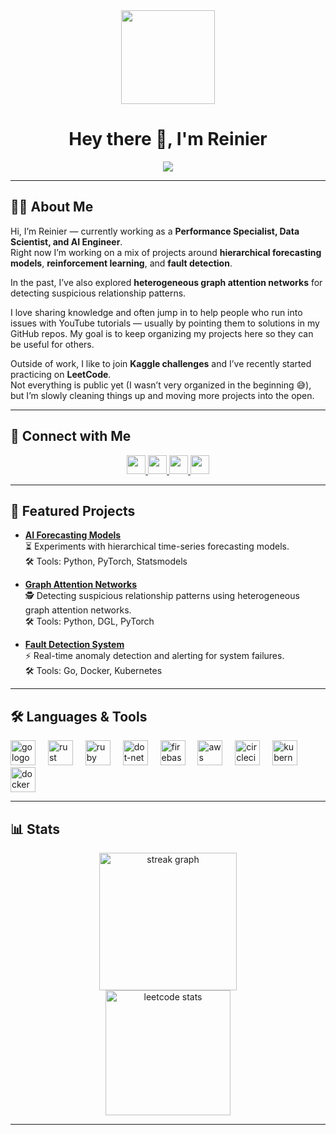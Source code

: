 <div align="center">
  <img height="150" src="https://media.giphy.com/media/M9gbBd9nbDrOTu1Mqx/giphy.gif" />
  <h1>Hey there 👋, I'm Reinier</h1>
  <img src="https://visitor-badge.laobi.icu/badge?page_id=Rkrijn.Rkrijn&" />
</div>

---

## 👩‍💻 About Me  

Hi, I’m Reinier — currently working as a **Performance Specialist, Data Scientist, and AI Engineer**.  
Right now I’m working on a mix of projects around **hierarchical forecasting models**, **reinforcement learning**, and **fault detection**.  

In the past, I’ve also explored **heterogeneous graph attention networks** for detecting suspicious relationship patterns.  

I love sharing knowledge and often jump in to help people who run into issues with YouTube tutorials — usually by pointing them to solutions in my GitHub repos. My goal is to keep organizing my projects here so they can be useful for others.  

Outside of work, I like to join **Kaggle challenges** and I’ve recently started practicing on **LeetCode**.  
Not everything is public yet (I wasn’t very organized in the beginning 😅), but I’m slowly cleaning things up and moving more projects into the open.  

---

## 🔗 Connect with Me  

<div align="center">
  <a href="https://www.linkedin.com/in/reinierkrijnen">
    <img src="https://img.shields.io/badge/LinkedIn-0077B5?style=for-the-badge&logo=linkedin&logoColor=white" height="30" />
  </a>
  <a href="https://www.youtube.com/@reinier.bz2hs">
    <img src="https://img.shields.io/badge/YouTube-FF0000?style=for-the-badge&logo=youtube&logoColor=white" height="30" />
  </a>
  <a href="https://www.kaggle.com/reinierkr">
    <img src="https://img.shields.io/badge/Kaggle-20BEFF?style=for-the-badge&logo=kaggle&logoColor=white" height="30" />
  </a>
  <a href="https://leetcode.com/rkrijn">
    <img src="https://img.shields.io/badge/LeetCode-FFA116?style=for-the-badge&logo=leetcode&logoColor=white" height="30" />
  </a>
</div>

---

## 🚀 Featured Projects  

- [**AI Forecasting Models**](https://github.com/Rkrijn/project1)  
  ⏳ Experiments with hierarchical time-series forecasting models.  
  🛠️ Tools: Python, PyTorch, Statsmodels  

- [**Graph Attention Networks**](https://github.com/Rkrijn/project2)  
  🕵️ Detecting suspicious relationship patterns using heterogeneous graph attention networks.  
  🛠️ Tools: Python, DGL, PyTorch  

- [**Fault Detection System**](https://github.com/Rkrijn/project3)  
  ⚡ Real-time anomaly detection and alerting for system failures.  
  🛠️ Tools: Go, Docker, Kubernetes  

---

## 🛠 Languages & Tools  

<div align="left">
  <img src="https://cdn.jsdelivr.net/gh/devicons/devicon/icons/go/go-original-wordmark.svg" height="40" alt="go logo" />
  <img width="12" />
  <img src="https://cdn.jsdelivr.net/gh/devicons/devicon/icons/rust/rust-original.svg" height="40" alt="rust logo" />
  <img width="12" />
  <img src="https://cdn.jsdelivr.net/gh/devicons/devicon/icons/ruby/ruby-plain-wordmark.svg" height="40" alt="ruby logo" />
  <img width="12" />
  <img src="https://cdn.jsdelivr.net/gh/devicons/devicon/icons/dot-net/dot-net-plain-wordmark.svg" height="40" alt="dot-net logo" />
  <img width="12" />
  <img src="https://cdn.jsdelivr.net/gh/devicons/devicon/icons/firebase/firebase-plain-wordmark.svg" height="40" alt="firebase logo" />
  <img width="12" />
  <img src="https://cdn.jsdelivr.net/gh/devicons/devicon/icons/amazonwebservices/amazonwebservices-line-wordmark.svg" height="40" alt="aws logo" />
  <img width="12" />
  <img src="https://cdn.jsdelivr.net/gh/devicons/devicon/icons/circleci/circleci-plain.svg" height="40" alt="circleci logo" />
  <img width="12" />
  <img src="https://cdn.jsdelivr.net/gh/devicons/devicon/icons/kubernetes/kubernetes-plain.svg" height="40" alt="kubernetes logo" />
  <img width="12" />
  <img src="https://cdn.jsdelivr.net/gh/devicons/devicon/icons/docker/docker-plain-wordmark.svg" height="40" alt="docker logo" />
</div>

---

## 📊 Stats  

<div align="center">
  <img src="https://streak-stats.demolab.com?user=Rkrijn&locale=en&mode=daily&theme=dark&hide_border=false&border_radius=5" height="220" alt="streak graph" />
</div>

<div align="center">
  <img src="https://leetcard.jacoblin.cool/rkrijn?theme=dark&font=Nunito&ext=contest" height="200" alt="leetcode stats" />
</div>

---
